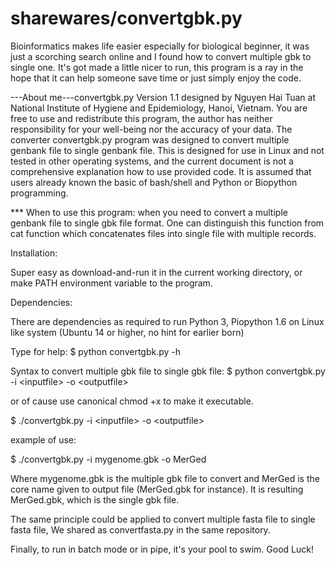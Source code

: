 # sharewares/convertgbk.py   
Bioinformatics makes life easier especially for biological beginner, it was just a scorching search online and I found how to convert multiple gbk to single one.
It's got made a little nicer to run, this program is a ray in the hope that it can help someone save time or just simply enjoy the code.

---About me---convertgbk.py Version 1.1 designed by Nguyen Hai Tuan at National Institute of Hygiene and Epidemiology, Hanoi, Vietnam.
You are free to use and redistribute this program, the author has neither responsibility for your well-being nor the accuracy of your data.
The converter convertgbk.py program was designed to convert multiple genbank file to single genbank file.
This is designed for use in Linux and not tested in other operating systems, and the current document is not a comprehensive explanation how to use provided code.
It is assumed that users already known the basic of bash/shell and Python or Biopython programming.

*** When to use this program: when you need to convert a multiple genbank file to single gbk file format. One can distinguish this function from cat function which concatenates files into single file with multiple records.  

Installation:

Super easy as download-and-run it in the current working directory, or make PATH environment variable to the program.

Dependencies:

There are dependencies as required to run Python 3, Piopython 1.6 on Linux like system (Ubuntu 14 or higher, no hint for earlier born)

Type for help:
$ python convertgbk.py -h

Syntax to convert multiple gbk file to single gbk file:
$ python convertgbk.py -i \<inputfile> -o \<outputfile>

or of cause use canonical chmod +x to make it executable.

$ ./convertgbk.py -i \<inputfile> -o \<outputfile>

example of use:

$ ./convertgbk.py -i mygenome.gbk -o MerGed

Where mygenome.gbk is the multiple gbk file to convert and MerGed is the core name given to output file (MerGed.gbk for instance).
It is resulting MerGed.gbk, which is the single gbk file.

The same principle could be applied to convert multiple fasta file to single fasta file, We shared as convertfasta.py in the same repository. 

Finally, to run in batch mode or in pipe, it's your pool to swim. 
Good Luck!
